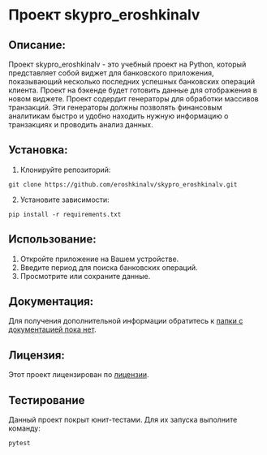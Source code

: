 # Проект skypro_eroshkinalv

## Описание:

Проект skypro_eroshkinalv - это учебный проект на Python, который представляет собой виджет для банковского приложения, 
показывающий несколько последних успешных банковских операций клиента.
Проект на бэкенде будет готовить данные для отображения в новом виджете.
Проект содердит генераторы для обработки массивов транзакций. Эти генераторы должны позволять финансовым аналитикам быстро и удобно находить нужную информацию о транзакциях и проводить анализ данных.

## Установка:

1. Клонируйте репозиторий:
```
git clone https://github.com/eroshkinalv/skypro_eroshkinalv.git
```
2. Установите зависимости:
```
pip install -r requirements.txt
```
## Использование:

1. Откройте приложение на Вашем устройстве.
2. Введите период для поиска банковских операций.
3. Просмотрите или сохраните данные.

## Документация:

Для получения дополнительной информации обратитесь к [папки с документацией пока нет](docs/README.md).

## Лицензия:

Этот проект лицензирован по [лицензии](LICENSE.txt).

## Тестирование
Данный проект покрыт юнит-тестами. Для их запуска выполните команду:
```
pytest
```
